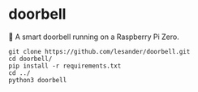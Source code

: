 # doorbell
🔔 A smart doorbell running on a Raspberry Pi Zero.

```shell
git clone https://github.com/lesander/doorbell.git
cd doorbell/
pip install -r requirements.txt
cd ../
python3 doorbell
```
